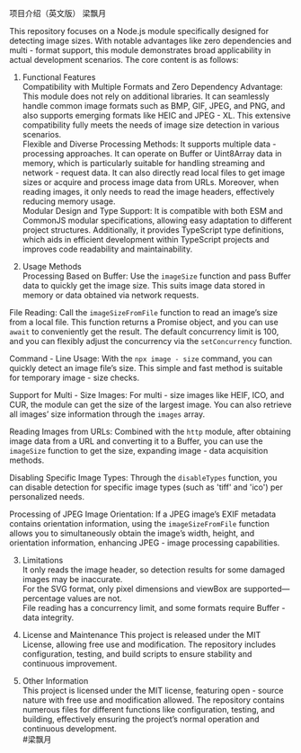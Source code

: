 项目介绍（英文版） 梁飘月

This repository focuses on a Node.js module specifically designed for detecting image sizes. With notable advantages like zero dependencies and multi - format support, this module demonstrates broad applicability in actual development scenarios. The core content is as follows:

1. Functional Features  
Compatibility with Multiple Formats and Zero Dependency Advantage: This module does not rely on additional libraries. It can seamlessly handle common image formats such as BMP, GIF, JPEG, and PNG, and also supports emerging formats like HEIC and JPEG - XL. This extensive compatibility fully meets the needs of image size detection in various scenarios.  
Flexible and Diverse Processing Methods: It supports multiple data - processing approaches. It can operate on Buffer or Uint8Array data in memory, which is particularly suitable for handling streaming and network - request data. It can also directly read local files to get image sizes or acquire and process image data from URLs. Moreover, when reading images, it only needs to read the image headers, effectively reducing memory usage.  
Modular Design and Type Support: It is compatible with both ESM and CommonJS modular specifications, allowing easy adaptation to different project structures. Additionally, it provides TypeScript type definitions, which aids in efficient development within TypeScript projects and improves code readability and maintainability.  

2. Usage Methods  
Processing Based on Buffer: Use the `imageSize` function and pass Buffer data to quickly get the image size. This suits image data stored in memory or data obtained via network requests.  

File Reading: Call the `imageSizeFromFile` function to read an image’s size from a local file. This function returns a Promise object, and you can use `await` to conveniently get the result. The default concurrency limit is 100, and you can flexibly adjust the concurrency via the `setConcurrency` function.  

Command - Line Usage: With the `npx image - size` command, you can quickly detect an image file’s size. This simple and fast method is suitable for temporary image - size checks.  

Support for Multi - Size Images: For multi - size images like HEIF, ICO, and CUR, the module can get the size of the largest image. You can also retrieve all images’ size information through the `images` array.  

Reading Images from URLs: Combined with the `http` module, after obtaining image data from a URL and converting it to a Buffer, you can use the `imageSize` function to get the size, expanding image - data acquisition methods. 

Disabling Specific Image Types: Through the `disableTypes` function, you can disable detection for specific image types (such as 'tiff' and 'ico') per personalized needs.  

Processing of JPEG Image Orientation: If a JPEG image’s EXIF metadata contains orientation information, using the `imageSizeFromFile` function allows you to simultaneously obtain the image’s width, height, and orientation information, enhancing JPEG - image processing capabilities.  

3. Limitations  
It only reads the image header, so detection results for some damaged images may be inaccurate.  
For the SVG format, only pixel dimensions and viewBox are supported—percentage values are not.  
File reading has a concurrency limit, and some formats require Buffer - data integrity.  

4. License and Maintenance
This project is released under the MIT License, allowing free use and modification. The repository includes configuration, testing, and build scripts to ensure stability and continuous improvement.

5. Other Information  
This project is licensed under the MIT license, featuring open - source nature with free use and modification allowed. The repository contains numerous files for different functions like configuration, testing, and building, effectively ensuring the project’s normal operation and continuous development.  
#梁飘月